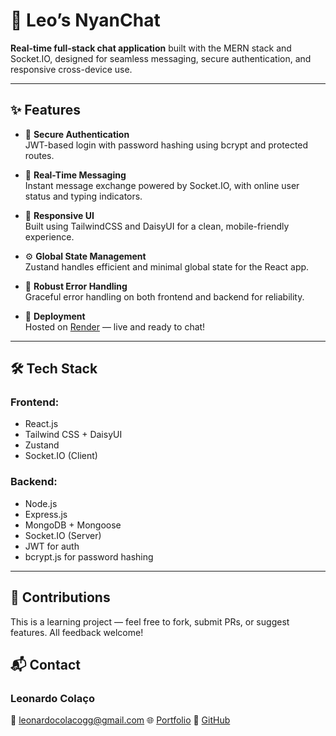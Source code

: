 # 🐾 Leo’s NyanChat

**Real-time full-stack chat application** built with the MERN stack and Socket.IO, designed for seamless messaging, secure authentication, and responsive cross-device use.

---

## ✨ Features

- 🔐 **Secure Authentication**  
  JWT-based login with password hashing using bcrypt and protected routes.

- 💬 **Real-Time Messaging**  
  Instant message exchange powered by Socket.IO, with online user status and typing indicators.

- 📱 **Responsive UI**  
  Built using TailwindCSS and DaisyUI for a clean, mobile-friendly experience.

- ⚙️ **Global State Management**  
  Zustand handles efficient and minimal global state for the React app.

- 🧰 **Robust Error Handling**  
  Graceful error handling on both frontend and backend for reliability.

- 🚀 **Deployment**  
  Hosted on [Render](https://leos-nyanchat.onrender.com/) — live and ready to chat!

---

## 🛠️ Tech Stack

### Frontend:
- React.js  
- Tailwind CSS + DaisyUI  
- Zustand  
- Socket.IO (Client)

### Backend:
- Node.js  
- Express.js  
- MongoDB + Mongoose  
- Socket.IO (Server)  
- JWT for auth  
- bcrypt.js for password hashing

---

## 🤝 Contributions
This is a learning project — feel free to fork, submit PRs, or suggest features. All feedback welcome!

## 📬 Contact
### Leonardo Colaço
📧 leonardocolacogg@gmail.com
🌐 [Portfolio](https://leonardobloom.github.io/portfolio-website)
🔗 [GitHub](https://github.com/LeonardoBloom)


